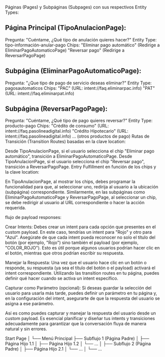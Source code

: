 Páginas (Pages) y Subpáginas (Subpages) con sus respectivos Entity Types:

## Página Principal (TipoAnulacionPage):
Pregunta: "Cuéntame, ¿Qué tipo de anulación quieres hacer?"
Entity Type: tipo-información-anular-pago
Chips:
"Eliminar pago automático" (Redirige a EliminarPagoAutomaticoPage)
"Reversar pago" (Redirige a ReversarPagoPage)


## Subpágina (EliminarPagoAutomaticoPage):
Pregunta: "¿Que tipo de pago de servicio deseas eliminar?"
Entity Type: pagosautomaticos
Chips:
"PAC" (URL: intent://faq.eliminarpac.info)
"PAT" (URL: intent://faq.eliminarpat.info)


## Subpágina (ReversarPagoPage):
Pregunta: "Cuéntame, ¿Qué tipo de pago quieres reversar?"
Entity Type: producto-pago
Chips:
"Crédito de consumo" (URL: intent://faq.pasolineadigital.info)
"Crédito Hipotecario" (URL: intent://faq.pasolineadigital.info)
... (otros productos de pago)
Rutas de Transición (Transition Routes) basadas en la clave location:

Desde TipoAnulacionPage, si el usuario selecciona el chip "Eliminar pago automático", transición a EliminarPagoAutomaticoPage.
Desde TipoAnulacionPage, si el usuario selecciona el chip "Reversar pago", transición a ReversarPagoPage.
Entry Fulfillment en función de los chips y la clave location:

En TipoAnulacionPage, al mostrar los chips, debes programar la funcionalidad para que, al seleccionar uno, redirija al usuario a la ubicación (subpágina) correspondiente.
Similarmente, en las subpáginas como EliminarPagoAutomaticoPage y ReversarPagoPage, al seleccionar un chip, se debe redirigir al usuario al URL correspondiente o hacer la acción requerida.




flujo de payload responses:

Crear Intents:
Debes crear un intent para cada opción que presentes en el custom payload. En este caso, tendrías un intent para "Rojo" y otro para "Azul". Asegúrate de que cada intent pueda reconocer no solo el título del botón (por ejemplo, "Rojo") sino también el payload (por ejemplo, "COLOR_ROJO"). Esto es útil porque algunos usuarios podrían hacer clic en el botón, mientras que otros podrían escribir su respuesta.

Manejar la Respuesta:
Una vez que el usuario hace clic en un botón o responde, su respuesta (ya sea el título del botón o el payload) activará el intent correspondiente. Utilizando las transition routes en tu página, puedes definir qué hacer cuando se activa un intent específico.

Capturar como Parámetro (opcional):
Si deseas guardar la selección del usuario para usarla más tarde, puedes definir un parámetro en tu página y, en la configuración del intent, asegurarte de que la respuesta del usuario se asigna a ese parámetro.

Así es como puedes capturar y manejar la respuesta del usuario desde un custom payload. Es esencial planificar y diseñar tus intents y transiciones adecuadamente para garantizar que la conversación fluya de manera natural y sin errores.


Start Page
│
└── Menú Principal
    ├── Subflujo 1 (Página Padre)
    │   ├── Página Hijo 1.1
    │   ├── Página Hijo 1.2
    │   └── ...
    │
    ├── Subflujo 2 (Página Padre)
    │   ├── Página Hijo 2.1
    │   └── ...
    │
    └── ...




